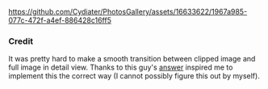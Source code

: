 

https://github.com/Cydiater/PhotosGallery/assets/16633622/1967a985-077c-472f-a4ef-886428c16ff5

### Credit

It was pretty hard to make a smooth transition between clipped image and full image in detail view. Thanks to this guy's [answer](https://stackoverflow.com/questions/78159362/in-swift-how-can-i-matchedgeometryeffect-for-a-clipped-image-without-it-glitc) inspired me to implement this the correct way (I cannot possibly figure this out by myself). 
